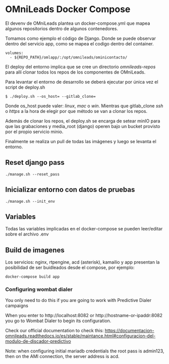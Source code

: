 # OMniLeads Docker Compose

El devenv de OMniLeads plantea un docker-compose.yml que mapea algunos repositorios dentro de algunos contenedores.

Tomamos como ejemplo el código de Django. Donde se puede observar dentro del servicio app, como se mapea el codigo dentro del container.

```
volumes:
  - ${REPO_PATH}/omlapp/:/opt/omnileads/ominicontacto/
```

El deploy del entorno implica que se cree un directorio *omnileads-repos* para allí clonar todos los repos
de los componentes de OMniLeads.

Para levantar el entorno de desarrollo se deberá ejecutar por única vez el script de deploy.sh

```
$ ./deploy.sh --os_host= --gitlab_clone=
```
Donde os_host puede valer: *linux*, *mac* o *win*. Mientras que gitlab_clone *ssh* o *https* a la hora de
elegir por que método se van a clonar los repos.

Además de clonar los repos, el deploy.sh se encarga de setear minIO para que las grabaciones y media_root (django)
operen bajo un bucket provisto por el propio servicio minio.

Finalmente se realiza un pull de todas las imágenes y luego se levanta el entorno.

## Reset django pass

```
./manage.sh --reset_pass
```

## Inicializar entorno con datos de pruebas

```
./manage.sh --init_env
```

## Variables

Todas las variables implicadas en el docker-compose se pueden leer/editar sobre el archivo .env

## Build de imagenes

Los servicios: nginx, rtpengine, acd (asterisk), kamailio y app presentan la posibilidad de ser buidleados
desde el compose, por ejemplo:


```
docker-compose build app
```


### Configuring wombat dialer

You only need to do this if you are going to work with Predictive Dialer campaigns

When you enter to http://localhost:8082 or http://hostname-or-ipaddr:8082 you go to Wombat Dialer to begin its configuration. 

Check our official documentation to check this: https://documentacion-omnileads.readthedocs.io/es/stable/maintance.html#configuracion-del-modulo-de-discador-predictivo

Note: when configuring initial mariadb credentials the root pass is admin123, then on the AMI connection, the server address is acd.